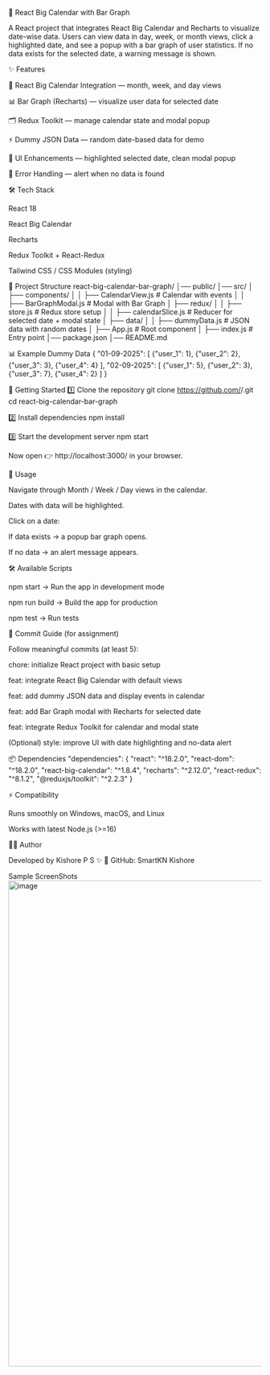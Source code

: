 📅 React Big Calendar with Bar Graph

A React project that integrates React Big Calendar and Recharts to visualize date-wise data.
Users can view data in day, week, or month views, click a highlighted date, and see a popup with a bar graph of user statistics.
If no data exists for the selected date, a warning message is shown.

✨ Features

📅 React Big Calendar Integration — month, week, and day views

📊 Bar Graph (Recharts) — visualize user data for selected date

🗂️ Redux Toolkit — manage calendar state and modal popup

⚡ Dummy JSON Data — random date-based data for demo

🎨 UI Enhancements — highlighted selected date, clean modal popup

🚨 Error Handling — alert when no data is found

🛠️ Tech Stack

React 18

React Big Calendar

Recharts

Redux Toolkit + React-Redux

Tailwind CSS / CSS Modules (styling)

📂 Project Structure
react-big-calendar-bar-graph/
│── public/
│── src/
│   ├── components/
│   │   ├── CalendarView.js      # Calendar with events
│   │   ├── BarGraphModal.js     # Modal with Bar Graph
│   ├── redux/
│   │   ├── store.js             # Redux store setup
│   │   ├── calendarSlice.js     # Reducer for selected date + modal state
│   ├── data/
│   │   ├── dummyData.js         # JSON data with random dates
│   ├── App.js                   # Root component
│   ├── index.js                 # Entry point
│── package.json
│── README.md

📊 Example Dummy Data
{
  "01-09-2025": [
    {"user_1": 1},
    {"user_2": 2},
    {"user_3": 3},
    {"user_4": 4}
  ],
  "02-09-2025": [
    {"user_1": 5},
    {"user_2": 3},
    {"user_3": 7},
    {"user_4": 2}
  ]
}

🚀 Getting Started
1️⃣ Clone the repository
git clone https://github.com/<your-username>/<repo-name>.git
cd react-big-calendar-bar-graph

2️⃣ Install dependencies
npm install

3️⃣ Start the development server
npm start


Now open 👉 http://localhost:3000/
 in your browser.

🧪 Usage

Navigate through Month / Week / Day views in the calendar.

Dates with data will be highlighted.

Click on a date:

If data exists → a popup bar graph opens.

If no data → an alert message appears.

🛠️ Available Scripts

npm start → Run the app in development mode

npm run build → Build the app for production

npm test → Run tests

📝 Commit Guide (for assignment)

Follow meaningful commits (at least 5):

chore: initialize React project with basic setup

feat: integrate React Big Calendar with default views

feat: add dummy JSON data and display events in calendar

feat: add Bar Graph modal with Recharts for selected date

feat: integrate Redux Toolkit for calendar and modal state

(Optional) style: improve UI with date highlighting and no-data alert

📦 Dependencies
"dependencies": {
  "react": "^18.2.0",
  "react-dom": "^18.2.0",
  "react-big-calendar": "^1.8.4",
  "recharts": "^2.12.0",
  "react-redux": "^8.1.2",
  "@reduxjs/toolkit": "^2.2.3"
}

⚡ Compatibility

Runs smoothly on Windows, macOS, and Linux

Works with latest Node.js (>=16)

👨‍💻 Author

Developed by Kishore P S ✨
📌 GitHub: SmartKN Kishore

Sample ScreenShots
<img width="1913" height="967" alt="image" src="https://github.com/user-attachments/assets/8ec5067f-fe44-499a-a4d7-60f30445a341" />
